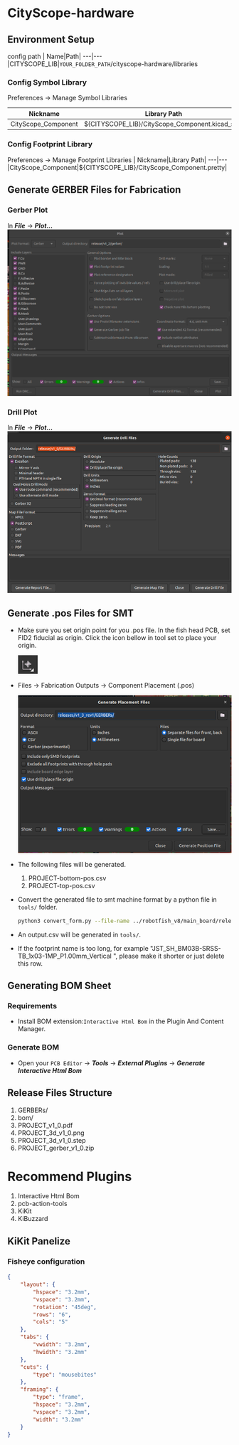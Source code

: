 # CityScope-hardware

## Environment Setup
config path
| Name|Path|
---|---
|CITYSCOPE_LIB|`YOUR_FOLDER_PATH`/cityscope-hardware/libraries
### Config Symbol Library
Preferences -> Manage Symbol Libraries

| Nickname|Library Path|
---|---
|CityScope_Component|${CITYSCOPE_LIB}/CityScope_Component.kicad_sym|


### Config Footprint Library
Preferences -> Manage Footprint Libraries
| Nickname|Library Path|
---|---
|CityScope_Component|${CITYSCOPE_LIB}/CityScope_Component.pretty|
## Generate GERBER Files for Fabrication
### Gerber Plot
In ***File*** -> ***Plot...***
![plot](./doc/gerber_kicad6.png)
### Drill Plot
In ***File*** -> ***Plot...***
![plot](./doc/drill_kicad6.png)

## Generate .pos Files for SMT
- Make sure you set origin point for you .pos file. In the fish head PCB, set FID2 fiducial as origin. Click the icon bellow in tool set to place your origin.

    ![plot](./doc/smt/origin_icon.png)
- Files -> Fabrication Outputs -> Component Placement (.pos)
    
    ![plot](./doc/smt/smt_setting.png)

- The following files will be generated.

    1. PROJECT-bottom-pos.csv
    2. PROJECT-top-pos.csv


- Convert the generated file to smt machine format by a python file in `tools/` folder. 
    ``` bash
    python3 convert_form.py --file-name ../robotfish_v8/main_board/releases/v1_3_rev1/robotfish_v8-top-pos.csv
    ```
- An output.csv will be generated in `tools/`. 
- If the footprint name is too long, for example "JST_SH_BM03B-SRSS-TB_1x03-1MP_P1.00mm_Vertical
", please make it shorter or just delete this row.

## Generating BOM Sheet
### Requirements
- Install BOM extension:`Interactive Html Bom` in the Plugin And Content Manager.

### Generate BOM
- Open your `PCB Editor` -> ***Tools*** -> ***External Plugins*** -> ***Generate Interactive Html Bom***

## Release Files Structure
1. GERBERs/
2. bom/
3. PROJECT_v1_0.pdf
4. PROJECT_3d_v1_0.png
5. PROJECT_3d_v1_0.step
6. PROJECT_gerber_v1_0.zip

# Recommend Plugins
1. Interactive Html Bom
2. pcb-action-tools
3. KiKit
4. KiBuzzard

## KiKit Panelize
### Fisheye configuration
``` json
{
    "layout": {
        "hspace": "3.2mm",
        "vspace": "3.2mm",
        "rotation": "45deg",
        "rows": "6",
        "cols": "5"
    },
    "tabs": {
        "vwidth": "3.2mm",
        "hwidth": "3.2mm"
    },
    "cuts": {
        "type": "mousebites"
    },
    "framing": {
        "type": "frame",
        "hspace": "3.2mm",
        "vspace": "3.2mm",
        "width": "3.2mm"
    }
}
```